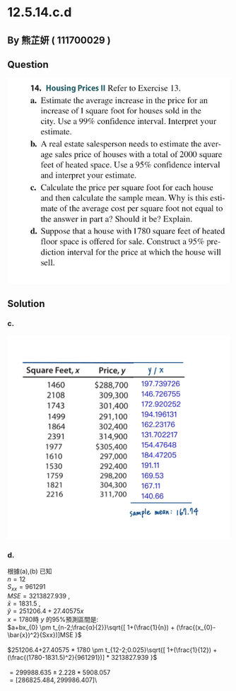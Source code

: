 # 12.5.14.c.d

## By 熊芷妍 ( 111700029 )

## Question

![image](https://github.com/HWTeng-Course/202402-Statistics/blob/main/Images/88D83551-9B4D-410D-A0BF-3F0DDEF9BED2.jpg)

## Solution
### c.

![image](https://github.com/HWTeng-Course/202402-Statistics/blob/main/Images/S__2908162.jpg)

### d.
根據(a),(b)
已知 \
$n=12$\
$S_{xx} = 961291$\
$MSE=3213827.939$ ,\
$\bar{x}=1831.5$ ,\
$\hat{y}=251206.4+27.40575x$\
$x=1780$時 $y$ 的95%預測區間是:\
$a+bx_{0} \pm t_{n-2;\frac{α}{2}}\sqrt{[ 1+(\frac{1}{n}) + (\frac{(x_{0}-\bar{x})^2}{Sxx})]MSE }$<br>\
$251206.4+27.40575 * 1780 \pm t_{12-2;0.025}\sqrt{[ 1+(\frac{1}{12}) + (\frac{(1780-1831.5)^2}{961291})] * 3213827.939 }$<br>\
$=299988.635 \pm 2.228 * 5908.057$\
$=[286825.484 , 299986.407]$\

